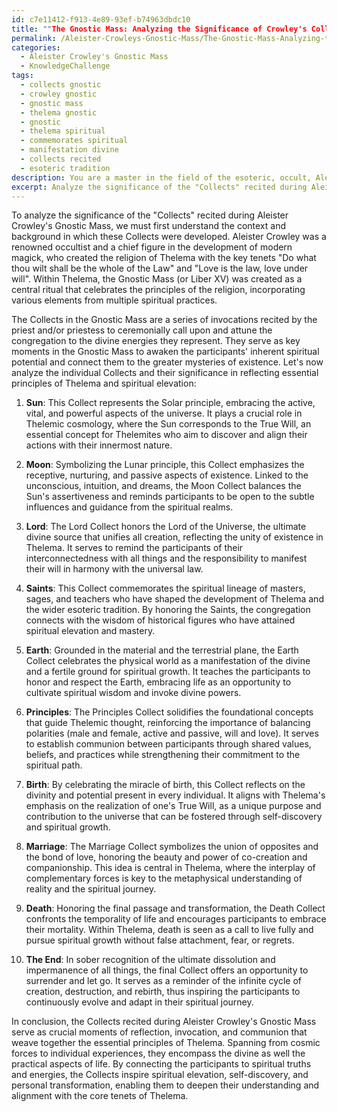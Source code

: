 ```yaml
---
id: c7e11412-f913-4e89-93ef-b74963dbdc10
title: ""The Gnostic Mass: Analyzing the Significance of Crowley's Collects in Thelemic Spirituality""
permalink: /Aleister-Crowleys-Gnostic-Mass/The-Gnostic-Mass-Analyzing-the-Significance-of-Crowleys-Collects-in-Thelemic-Spirituality/
categories:
  - Aleister Crowley's Gnostic Mass
  - KnowledgeChallenge
tags:
  - collects gnostic
  - crowley gnostic
  - gnostic mass
  - thelema gnostic
  - gnostic
  - thelema spiritual
  - commemorates spiritual
  - manifestation divine
  - collects recited
  - esoteric tradition
description: You are a master in the field of the esoteric, occult, Aleister Crowley's Gnostic Mass and Education. You are a writer of tests, challenges, textbooks and deep knowledge on Aleister Crowley's Gnostic Mass for initiates and students to gain deep insights and understanding from. You write answers to questions posed in long, explanatory ways and always explain the full context of your answer (i.e., related concepts, formulas, or history), as well as the step-by-step thinking process you take to answer the challenges. Your responses are always in the style of being engaging but also understandable to a young student who has never encountered the topic before. Summarize the key themes, ideas, and conclusions at the end.
excerpt: Analyze the significance of the "Collects" recited during Aleister Crowley's Gnostic Mass, and elaborate on how each Collect (Sun, Moon, Lord, Saints, Earth, Principles, Birth, Marriage, Death, and The End) reflects the essential principles of Thelema and serves the purpose of spiritual elevation for both the participants and observers.
---
```

To analyze the significance of the "Collects" recited during Aleister Crowley's Gnostic Mass, we must first understand the context and background in which these Collects were developed. Aleister Crowley was a renowned occultist and a chief figure in the development of modern magick, who created the religion of Thelema with the key tenets "Do what thou wilt shall be the whole of the Law" and "Love is the law, love under will". Within Thelema, the Gnostic Mass (or Liber XV) was created as a central ritual that celebrates the principles of the religion, incorporating various elements from multiple spiritual practices. 

The Collects in the Gnostic Mass are a series of invocations recited by the priest and/or priestess to ceremonially call upon and attune the congregation to the divine energies they represent. They serve as key moments in the Gnostic Mass to awaken the participants' inherent spiritual potential and connect them to the greater mysteries of existence. Let's now analyze the individual Collects and their significance in reflecting essential principles of Thelema and spiritual elevation:

1. **Sun**: This Collect represents the Solar principle, embracing the active, vital, and powerful aspects of the universe. It plays a crucial role in Thelemic cosmology, where the Sun corresponds to the True Will, an essential concept for Thelemites who aim to discover and align their actions with their innermost nature.

2. **Moon**: Symbolizing the Lunar principle, this Collect emphasizes the receptive, nurturing, and passive aspects of existence. Linked to the unconscious, intuition, and dreams, the Moon Collect balances the Sun's assertiveness and reminds participants to be open to the subtle influences and guidance from the spiritual realms.

3. **Lord**: The Lord Collect honors the Lord of the Universe, the ultimate divine source that unifies all creation, reflecting the unity of existence in Thelema. It serves to remind the participants of their interconnectedness with all things and the responsibility to manifest their will in harmony with the universal law.

4. **Saints**: This Collect commemorates the spiritual lineage of masters, sages, and teachers who have shaped the development of Thelema and the wider esoteric tradition. By honoring the Saints, the congregation connects with the wisdom of historical figures who have attained spiritual elevation and mastery.

5. **Earth**: Grounded in the material and the terrestrial plane, the Earth Collect celebrates the physical world as a manifestation of the divine and a fertile ground for spiritual growth. It teaches the participants to honor and respect the Earth, embracing life as an opportunity to cultivate spiritual wisdom and invoke divine powers.

6. **Principles**: The Principles Collect solidifies the foundational concepts that guide Thelemic thought, reinforcing the importance of balancing polarities (male and female, active and passive, will and love). It serves to establish communion between participants through shared values, beliefs, and practices while strengthening their commitment to the spiritual path.

7. **Birth**: By celebrating the miracle of birth, this Collect reflects on the divinity and potential present in every individual. It aligns with Thelema's emphasis on the realization of one's True Will, as a unique purpose and contribution to the universe that can be fostered through self-discovery and spiritual growth.

8. **Marriage**: The Marriage Collect symbolizes the union of opposites and the bond of love, honoring the beauty and power of co-creation and companionship. This idea is central in Thelema, where the interplay of complementary forces is key to the metaphysical understanding of reality and the spiritual journey.

9. **Death**: Honoring the final passage and transformation, the Death Collect confronts the temporality of life and encourages participants to embrace their mortality. Within Thelema, death is seen as a call to live fully and pursue spiritual growth without false attachment, fear, or regrets.

10. **The End**: In sober recognition of the ultimate dissolution and impermanence of all things, the final Collect offers an opportunity to surrender and let go. It serves as a reminder of the infinite cycle of creation, destruction, and rebirth, thus inspiring the participants to continuously evolve and adapt in their spiritual journey.

In conclusion, the Collects recited during Aleister Crowley's Gnostic Mass serve as crucial moments of reflection, invocation, and communion that weave together the essential principles of Thelema. Spanning from cosmic forces to individual experiences, they encompass the divine as well the practical aspects of life. By connecting the participants to spiritual truths and energies, the Collects inspire spiritual elevation, self-discovery, and personal transformation, enabling them to deepen their understanding and alignment with the core tenets of Thelema.
